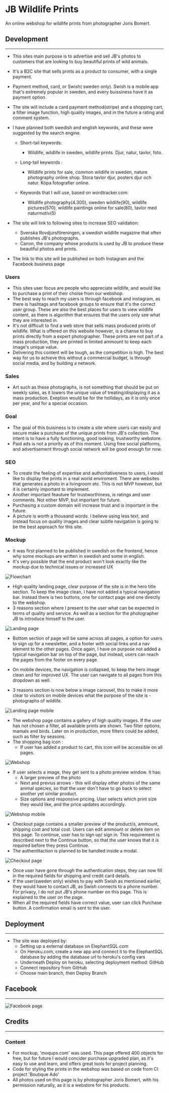 # JB Wildlife Prints

An online webshop for wildlife prints from photographer Joris Bomert.

## Development 
---------------
- This sites main purpose is to advertise and sell JB's photos to customers that are looking to buy beautiful prints of wild animals.  
- It's a B2C site that sells prints as a product to consumer, with a single payment.
- Payment method, card, or Swish( sweden only). Swish is a mobile app that's extremely popular in sweden, and every buissiness have it as payment option.
- The site will include a card payment method(stripe) and a shopping cart, a filter image function, high quality images, and in the future a rating and comment system.
- I have planned both swedish and english keywords, and these were suggested by the search engine.
    - Short-tail keywords:
        - Wildlife, wildlife in sweden, wildlife prints. Djur, natur, tavlor, foto.
    - Long-tail keywords :
        - Wildlife prints for sale, common wildlife in sweden, nature photography online shop. Stora tavlor djur, posters djur och natur. Köpa fotografier online. 

    - Keywords that I will use, based on wordtracker.com:
        - Wildlife photography(4.300), sweden wildlife(90), wildlife pictures(570), wildlife paintings online for sale(80), tavlor med naturmotiv(5)

- The site will link to following sites to increase SEO validation:
    - Svenska Rovdjursföreningen, a swedish wildlife magazine that often publishes JB's photographs. 
    - Canon, the company whose products is used by JB to produce these beautiful photos and prints. 
- The link to this site will be published on both Instagram and the Facebook business page

### Users
- This sites user focus are people who appreciate wildlife, and would like to purchase a print of their choise from our webshop. 
- The best way to reach my users is through facebook and instagram, as there is hashtags and facebook groups to ensure that it's the correct user group. These are also the best places for users to view wildlife content, as there is algorithm that ensures that the users only see what they are interested in.
- It's not difficult to find a web store that sells mass produced prints of wildlife. What is offered on this website however, is a chanse to buy prints directly from a expert photographer. These prints are not part of a mass production, they are printed in limited ammount to keep each image's unique value.
- Delivering this content will be tough, as the competition is high. The best way for us to achieve this without a commercial budget, is through social media, and by building a network.

### Sales 
- Art such as these photographs, is not something that should be put on weekly sales, as it lowers the unique value of treating/displaying it as a mass production. Exeption would be for the hollidays, as it is only once per year, and for a special occasion. 

### Goal
- The goal of this buisiness is to create a site where users can easily and secure make a purchase of the unique prints from JB's collection. The intent is to have a fully functioning, good looking, trustworthy webstore. 
- Paid ads is not a priority as of this moment. Using free social platforms, and advertisement through social network will be good enough for now.

### SEO 
- To create the feeling of expertise and authoritativeness to users, I would like to display the prints in a real world enviroment. There are websites that generates a photo in a livingroom etc. This is not MVP however, but it is certainly important to implement. 
- Another important feauture for trustworthiness, is ratings and user comments. Not either MVP, but important for future.
- Purchasing a custom domain will increase trust and is important in the future.
- A picture is worth a thousand words. I believe using less text, and instead focus on quality images and clear subtle navigation is going to be the best approach for this site.

### Mockup
- It was first planned to be published in swedish on the frontend, hence why some mockups are written in swedish and some in english.
- It's very possible that the end product won't look exactly like the mockup due to technical issues or increased UX

![Flowchart](media/flowchart.jpg)
- High quality landing page, clear purpose of the site is in the hero title section. To keep the image clean, I have not added a typical navigation bar. Instead there is two buttons, one for contact page and one directly to the webshop. 
- 3 reasons section where I present to the user what can be expected in terms of quality and service. As well as a section for the photographer JB to introduce himself to the user. 

![Landing page](media/mocklandingpage.jpg)
- Bottom section of page will be same across all pages, a option for users to sign up for a newsletter, and a footer with social links and a nav element to the other pages. Once again, I have on purpose not added a typical navigation bar on top of the page, but instead, users can reach the pages from the footer on every page. 

- On mobile devices, the navigation is collapsed, to keep the hero image clean and for improved UX. The user can navigate to all pages from this dropdown as well.
- 3 reasons section is now below a image carousel, this to make it more clear to visitors on mobile devices what the purpose of the site is - photographs of wildlife.

![Landing page mobile](media/mockupmobile.landing1.jpg)
- The webshop page contains a gallery of high quality images. If the user has not chosen a filter, all available prints are shown. Two filter options, mamals and birds. Later on in production, more filters could be added, such as filter by seasons. 
- The shopping bag icon :
    - If user has added a product to cart, this icon will be accessible on all pages.

![Webshop](media/mockupwebshop.jpg)
- If user selects a image, they get sent to a photo preview window. It has:
    - A larger preview of the photo
    - Next and previus arrows - this will display other photos of the same animal species, so that the user don't have to go back to select another yet similar product. 
    - Size options and responsive pricing. User selects which print size they would like, and the price updates accordingly.

![Webshop mobile](media/mockupmobile.webshop2.jpg)

- Checkout page contains a smaller preview of the product/s, ammount, shipping cost and total cost. Users can edit ammount or delete item on this page. To continue, user has to sign up/ sign in. This requirement is described next to the Continue button, so that the user knows that it is required before they press Continue.
- The authentitaction is planned to be handled inside a modal.

![Checkout page](media/mockup.checkout.jpg)

- Once user have gone through the authentication steps, they can now fill in the required fields for shipping and credit card details.
- If the user(sweden only) wishes to pay with Swish as mentioned earlier, they would have to contact JB, as Swish connects to a phone number. For privacy, I do not put JB's phone number on this page. This is explained to the user on the page.
- When all the required fields have correct value, user can click Purchase button. A confirmation email is sent to the user. 


## Deployment
---------------

- The site was deployed by:
    - Setting up a external database on ElephantSQL.com
    - On Heroku.com, create a new app and connect it to the ElephantSQL database by adding the database url to heroku's config vars
    - Underneath Deploy on heroku, selecting deployment method: GitHub
    - Connect repository from GitHub
    - Choose main branch, then Deploy Branch

## Facebook
---------------
![Facebook page](media/fb.page.jpg)


## Credits
---------------

### Content
- For mockup, 'moqups.com' was used. This page offered 400 objects for free, but for future I would concider purchase upgraded plan, as it's easy to use and learn, and offers great tools for project planning.
- Code for styling  the prints in the webshop was based on code from CI project 'Boutique Ado' 
- All photos used on this page is by photographer Joris Bomert, with his permission naturally, as it is a webstore for his products.